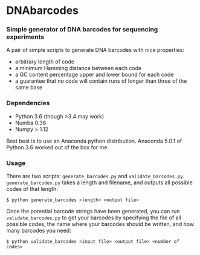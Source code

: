 # DNAbarcodes
### Simple generator of DNA barcodes for sequencing experiments

A pair of simple scripts to generate DNA barcodes with nice properties:
- arbitrary length of code
- a minimum Hamming distance between each code
- a GC content percentage upper and lower bound for each code
- a guarantee that no code will contain runs of longer than three of the same base

### Dependencies
- Python 3.6 (though >3.4 may work)
- Numba 0.36
- Numpy > 1.12

Best best is to use an Anaconda python distribution.  Anaconda 5.0.1 of Python 3.6 worked out of the box for me.

### Usage

There are two scripts: `generate_barcodes.py` and `validate_barcodes.py`.  `generate_barcodes.py` takes a length and filename, and outputs all possible codes of that length:

```
$ python generate_barcodes <length> <output file>
```

Once the potential barcode strings have been generated, you can run `validate_barcodes.py` to get your barcodes by specifying the file of all possible codes, the name where your barcodes should be written, and how many barcodes you need:

```
$ python validate_barcodes <input file> <output file> <number of codes>
```
